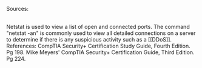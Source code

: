 Sources:

\
Netstat is used to view a list of open and connected ports. The command "netstat -an" is commonly used to view all detailed connections on a server to determine if there is any suspicious activity such as a [[DDoS]].
\
References:
CompTIA Security+ Certification Study Guide, Fourth Edition. Pg 198.
Mike Meyers' CompTIA Security+ Certification Guide, Third Edition. Pg 224.
